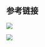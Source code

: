 ## 参考链接
![](https://fankangbest.github.io/2017/09/11/Docker%E9%95%9C%E5%83%8F%E5%AD%98%E5%82%A8%E5%88%86%E6%9E%90-v1-12-3/)

![](https://zhuanlan.zhihu.com/p/161685245)